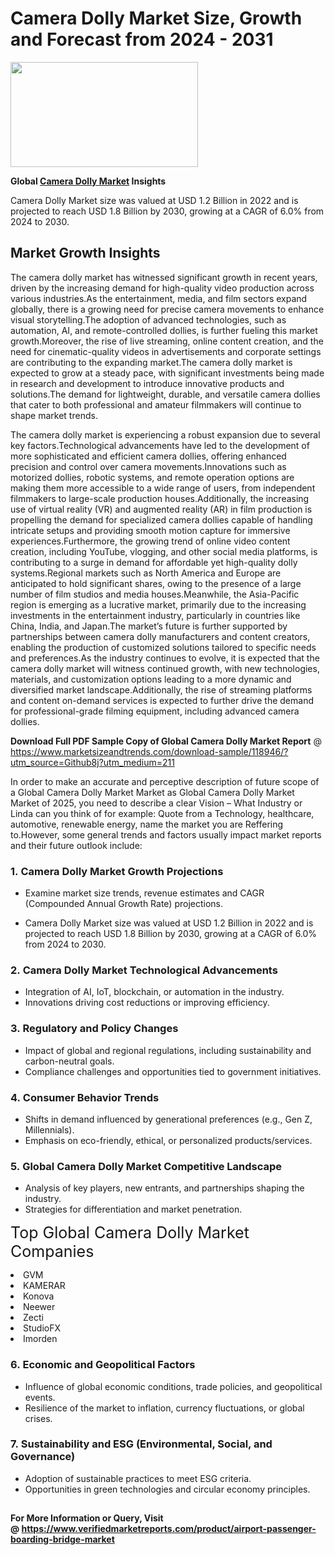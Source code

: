 <H1>Camera Dolly Market Size, Growth and Forecast from 2024 - 2031</H1><img class="aligncenter size-medium wp-image-584254" src="https://thirdeyenews.in/wp-content/uploads/2024/09/Global-Market-Research-300x168.jpeg" alt="" width="300" height="168" /><p><strong>Global&nbsp;<a href="https://www.marketsizeandtrends.com/download-sample/118946/?utm_source=Github8j?utm_medium=211">Camera Dolly Market</a> Insights</strong></p><p>Camera Dolly Market size was valued at USD 1.2 Billion in 2022 and is projected to reach USD 1.8 Billion by 2030, growing at a CAGR of 6.0% from 2024 to 2030.</p><p><h2>Market Growth Insights</h2> <p>The camera dolly market has witnessed significant growth in recent years, driven by the increasing demand for high-quality video production across various industries.As the entertainment, media, and film sectors expand globally, there is a growing need for precise camera movements to enhance visual storytelling.The adoption of advanced technologies, such as automation, AI, and remote-controlled dollies, is further fueling this market growth.Moreover, the rise of live streaming, online content creation, and the need for cinematic-quality videos in advertisements and corporate settings are contributing to the expanding market.The camera dolly market is expected to grow at a steady pace, with significant investments being made in research and development to introduce innovative products and solutions.The demand for lightweight, durable, and versatile camera dollies that cater to both professional and amateur filmmakers will continue to shape market trends.</p> <p>The camera dolly market is experiencing a robust expansion due to several key factors.Technological advancements have led to the development of more sophisticated and efficient camera dollies, offering enhanced precision and control over camera movements.Innovations such as motorized dollies, robotic systems, and remote operation options are making them more accessible to a wide range of users, from independent filmmakers to large-scale production houses.Additionally, the increasing use of virtual reality (VR) and augmented reality (AR) in film production is propelling the demand for specialized camera dollies capable of handling intricate setups and providing smooth motion capture for immersive experiences.Furthermore, the growing trend of online video content creation, including YouTube, vlogging, and other social media platforms, is contributing to a surge in demand for affordable yet high-quality dolly systems.Regional markets such as North America and Europe are anticipated to hold significant shares, owing to the presence of a large number of film studios and media houses.Meanwhile, the Asia-Pacific region is emerging as a lucrative market, primarily due to the increasing investments in the entertainment industry, particularly in countries like China, India, and Japan.The market’s future is further supported by partnerships between camera dolly manufacturers and content creators, enabling the production of customized solutions tailored to specific needs and preferences.As the industry continues to evolve, it is expected that the camera dolly market will witness continued growth, with new technologies, materials, and customization options leading to a more dynamic and diversified market landscape.Additionally, the rise of streaming platforms and content on-demand services is expected to further drive the demand for professional-grade filming equipment, including advanced camera dollies.</p> <p><span class=""><strong>Download Full PDF Sample Copy of Global Camera Dolly Market Report</strong> @ <a href="https://www.marketsizeandtrends.com/download-sample/118946/?utm_source=Github8j?utm_medium=211" target="_blank">https://www.marketsizeandtrends.com/download-sample/118946/?utm_source=Github8j?utm_medium=211</a></span></p><p>In order to make an accurate and perceptive description of future scope of a Global&nbsp;Camera Dolly Market Market as Global&nbsp;Camera Dolly Market Market of 2025, you need to describe a clear Vision &ndash; What Industry or Linda can you think of for example: Quote from a Technology, healthcare, automotive, renewable energy, name the market you are Reffering to.However, some general trends and factors usually impact market reports and their future outlook include:</p><h3>1.&nbsp;<strong>Camera Dolly Market Growth Projections</strong></h3><ul><li>Examine market size trends, revenue estimates and CAGR (Compounded Annual Growth Rate) projections.</li><li><p>Camera Dolly Market size was valued at USD 1.2 Billion in 2022 and is projected to reach USD 1.8 Billion by 2030, growing at a CAGR of 6.0% from 2024 to 2030.</p></li></ul><h3>2.&nbsp;<strong>Camera Dolly Market Technological Advancements</strong></h3><ul><li>Integration of AI, IoT, blockchain, or automation in the industry.</li><li>Innovations driving cost reductions or improving efficiency.</li></ul><h3>3.&nbsp;<strong>Regulatory and Policy Changes</strong></h3><ul><li>Impact of global and regional regulations, including sustainability and carbon-neutral goals.</li><li>Compliance challenges and opportunities tied to government initiatives.</li></ul><h3>4.&nbsp;<strong>Consumer Behavior Trends</strong></h3><ul><li>Shifts in demand influenced by generational preferences (e.g., Gen Z, Millennials).</li><li>Emphasis on eco-friendly, ethical, or personalized products/services.</li></ul><h3>5.&nbsp;<strong>Global Camera Dolly Market Competitive Landscape</strong></h3><ul><li>Analysis of key players, new entrants, and partnerships shaping the industry.</li><li>Strategies for differentiation and market penetration.</li></ul><p data-pm-slice="1 1 []"><span style="color: inherit; font-family: inherit; font-size: 25px;">Top Global Camera Dolly Market Companies</span></p><div class="" data-test-id=""><p><li>GVM</li><li> KAMERAR</li><li> Konova</li><li> Neewer</li><li> Zecti</li><li> StudioFX</li><li> Imorden</li></p></div><h3>6.&nbsp;<strong>Economic and Geopolitical Factors</strong></h3><ul><li>Influence of global economic conditions, trade policies, and geopolitical events.</li><li>Resilience of the market to inflation, currency fluctuations, or global crises.</li></ul><h3>7.&nbsp;<strong>Sustainability and ESG (Environmental, Social, and Governance)</strong></h3><ul><li>Adoption of sustainable practices to meet ESG criteria.</li><li>Opportunities in green technologies and circular economy principles.</li></ul><h2><strong style="font-size: 14px;">For More Information or Query, Visit @&nbsp;</strong><a style="background-color: #ffffff; font-size: 14px;" href="https://www.marketsizeandtrends.com/report/camera-dolly-market/" target="_blank">https://www.verifiedmarketreports.com/product/airport-passenger-boarding-bridge-market</a></h2>